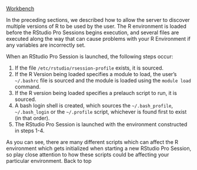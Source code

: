 [Workbench](https://docs.posit.co/ide/server-pro/#intended-audience "This feature is only available with Posit Workbench.")

In the preceding sections, we described how to allow the server to discover multiple versions of R to be used by the user. The R environment is loaded before the RStudio Pro Sessions begins execution, and several files are executed along the way that can cause problems with your R Environment if any variables are incorrectly set.

When an RStudio Pro Session is launched, the following steps occur:

1. If the file `/etc/rstudio/rsession-profile` exists, it is sourced.
2. If the R Version being loaded specifies a module to load, the user’s `~/.bashrc` file is sourced and the module is loaded using the `module load` command.
3. If the R version being loaded specifies a prelauch script to run, it is sourced.
4. A bash login shell is created, which sources the `~/.bash_profile`, `~/.bash_login` or the `~/.profile` script, whichever is found first to exist (in that order).
5. The RStudio Pro Session is launched with the environment constructed in steps 1-4.

As you can see, there are many different scripts which can affect the R environment which gets initialized when starting a new RStudio Pro Session, so play close attention to how these scripts could be affecting your particular environment.
Back to top
